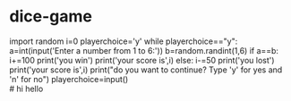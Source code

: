 # dice-game

import random
i=0
playerchoice='y'
while playerchoice=="y":
    a=int(input('Enter a number from 1 to 6:'))
    b=random.randint(1,6)
    if a==b:
        i+=100
        print('you win')
        print('your score is',i)
    else:
        i-=50
        print('you lost')
        print('your score is',i)
    print("do you want to continue? Type 'y' for yes and 'n' for no")
    playerchoice=input()  
    # hi hello


